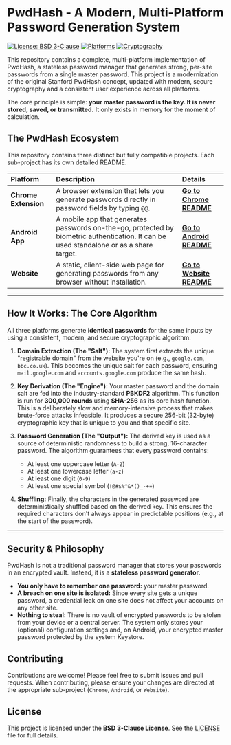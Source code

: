# PwdHash - A Modern, Multi-Platform Password Generation System

[![License: BSD 3-Clause](https://img.shields.io/badge/License-BSD%203--Clause-blue.svg)](./LICENSE)
[![Platforms](https://img.shields.io/badge/Platform-Chrome%20%7C%20Android%20%7C%20Web-brightgreen.svg)]()
[![Cryptography](https://img.shields.io/badge/Crypto-PBKDF2%20%26%20SHA--256-orange.svg)]()

This repository contains a complete, multi-platform implementation of PwdHash, a stateless password manager that generates strong, per-site passwords from a single master password. This project is a modernization of the original Stanford PwdHash concept, updated with modern, secure cryptography and a consistent user experience across all platforms.

The core principle is simple: **your master password is the key. It is never stored, saved, or transmitted.** It only exists in memory for the moment of calculation.

## The PwdHash Ecosystem

This repository contains three distinct but fully compatible projects. Each sub-project has its own detailed README.

| Platform | Description | Details |
| :--- | :--- | :--- |
| **Chrome Extension** | A browser extension that lets you generate passwords directly in password fields by typing `@@`. | [**Go to Chrome README**](./Chrome/README.md) |
| **Android App** | A mobile app that generates passwords on-the-go, protected by biometric authentication. It can be used standalone or as a share target. | [**Go to Android README**](./Android/README.md) |
| **Website** | A static, client-side web page for generating passwords from any browser without installation. | [**Go to Website README**](./docs/README.md) |

---

## How It Works: The Core Algorithm

All three platforms generate **identical passwords** for the same inputs by using a consistent, modern, and secure cryptographic algorithm:

1.  **Domain Extraction (The "Salt"):** The system first extracts the unique "registrable domain" from the website you're on (e.g., `google.com`, `bbc.co.uk`). This becomes the unique salt for each password, ensuring `mail.google.com` and `accounts.google.com` produce the same hash.

2.  **Key Derivation (The "Engine"):** Your master password and the domain salt are fed into the industry-standard **PBKDF2** algorithm. This function is run for **300,000 rounds** using **SHA-256** as its core hash function. This is a deliberately slow and memory-intensive process that makes brute-force attacks infeasible. It produces a secure 256-bit (32-byte) cryptographic key that is unique to you and that specific site.

3.  **Password Generation (The "Output"):** The derived key is used as a source of deterministic randomness to build a strong, 16-character password. The algorithm guarantees that every password contains:
    *   At least one uppercase letter (`A-Z`)
    *   At least one lowercase letter (`a-z`)
    *   At least one digit (`0-9`)
    *   At least one special symbol (`!@#$%^&*()_-+=`)

4.  **Shuffling:** Finally, the characters in the generated password are deterministically shuffled based on the derived key. This ensures the required characters don't always appear in predictable positions (e.g., at the start of the password).

---

## Security & Philosophy

PwdHash is not a traditional password manager that stores your passwords in an encrypted vault. Instead, it is a **stateless password generator**.

*   **You only have to remember one password:** your master password.
*   **A breach on one site is isolated:** Since every site gets a unique password, a credential leak on one site does not affect your accounts on any other site.
*   **Nothing to steal:** There is no vault of encrypted passwords to be stolen from your device or a central server. The system only stores your (optional) configuration settings and, on Android, your encrypted master password protected by the system Keystore.

## Contributing

Contributions are welcome! Please feel free to submit issues and pull requests. When contributing, please ensure your changes are directed at the appropriate sub-project (`Chrome`, `Android`, or `Website`).

## License

This project is licensed under the **BSD 3-Clause License**. See the [LICENSE](./LICENSE) file for full details.
